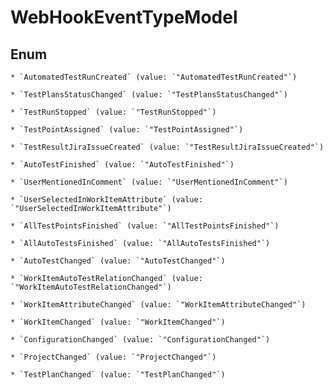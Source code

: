 
# WebHookEventTypeModel

## Enum


    * `AutomatedTestRunCreated` (value: `"AutomatedTestRunCreated"`)

    * `TestPlansStatusChanged` (value: `"TestPlansStatusChanged"`)

    * `TestRunStopped` (value: `"TestRunStopped"`)

    * `TestPointAssigned` (value: `"TestPointAssigned"`)

    * `TestResultJiraIssueCreated` (value: `"TestResultJiraIssueCreated"`)

    * `AutoTestFinished` (value: `"AutoTestFinished"`)

    * `UserMentionedInComment` (value: `"UserMentionedInComment"`)

    * `UserSelectedInWorkItemAttribute` (value: `"UserSelectedInWorkItemAttribute"`)

    * `AllTestPointsFinished` (value: `"AllTestPointsFinished"`)

    * `AllAutoTestsFinished` (value: `"AllAutoTestsFinished"`)

    * `AutoTestChanged` (value: `"AutoTestChanged"`)

    * `WorkItemAutoTestRelationChanged` (value: `"WorkItemAutoTestRelationChanged"`)

    * `WorkItemAttributeChanged` (value: `"WorkItemAttributeChanged"`)

    * `WorkItemChanged` (value: `"WorkItemChanged"`)

    * `ConfigurationChanged` (value: `"ConfigurationChanged"`)

    * `ProjectChanged` (value: `"ProjectChanged"`)

    * `TestPlanChanged` (value: `"TestPlanChanged"`)




